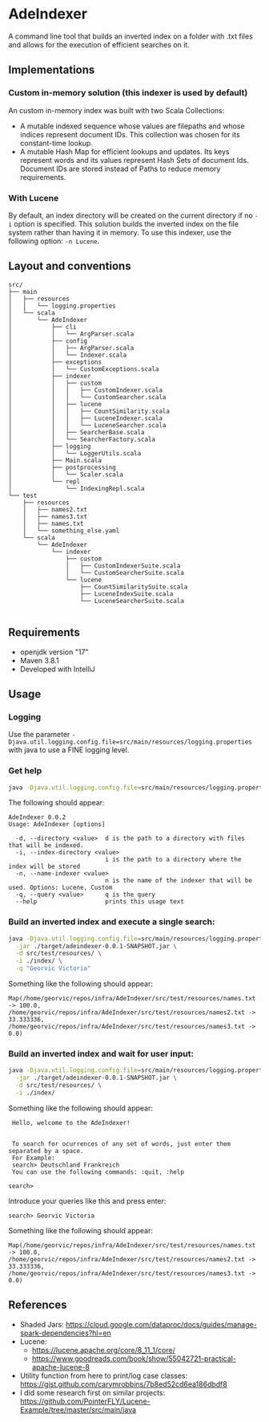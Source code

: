 # AdeIndexer

A command line tool that builds an inverted index on a folder with .txt files and allows for the execution of
efficient searches on it. 

## Implementations

### Custom in-memory solution (this indexer is used by default)

An custom in-memory index was built with two Scala Collections:

- A mutable indexed sequence whose values are filepaths and whose indices represent document IDs. This collection was chosen for its constant-time lookup.
- A mutable Hash Map for efficient lookups and updates. Its keys represent words and its values represent Hash Sets of document Ids. Document IDs are stored instead of Paths to reduce memory requirements.

### With Lucene

By default, an index directory will be created on the current directory if no `-i` option
is specified. This solution builds the inverted index on the file system rather than having it in memory. To use this
indexer, use the following option: `-n Lucene`.

## Layout and conventions

```text
src/
├── main
│   ├── resources
│   │   └── logging.properties
│   └── scala
│       └── AdeIndexer
│           ├── cli
│           │   └── ArgParser.scala
│           ├── config
│           │   ├── ArgParser.scala
│           │   └── Indexer.scala
│           ├── exceptions
│           │   └── CustomExceptions.scala
│           ├── indexer
│           │   ├── custom
│           │   │   ├── CustomIndexer.scala
│           │   │   └── CustomSearcher.scala
│           │   ├── lucene
│           │   │   ├── CountSimilarity.scala
│           │   │   ├── LuceneIndexer.scala
│           │   │   └── LuceneSearcher.scala
│           │   ├── SearcherBase.scala
│           │   └── SearcherFactory.scala
│           ├── logging
│           │   └── LoggerUtils.scala
│           ├── Main.scala
│           ├── postprocessing
│           │   └── Scaler.scala
│           └── repl
│               └── IndexingRepl.scala
└── test
    ├── resources
    │   ├── names2.txt
    │   ├── names3.txt
    │   ├── names.txt
    │   └── something_else.yaml
    └── scala
        └── AdeIndexer
            └── indexer
                ├── custom
                │   ├── CustomIndexerSuite.scala
                │   └── CustomSearcherSuite.scala
                └── lucene
                    ├── CountSimilaritySuite.scala
                    ├── LuceneIndexSuite.scala
                    └── LuceneSearcherSuite.scala


```

## Requirements

- openjdk version "17"
- Maven 3.8.1
- Developed with IntelliJ

## Usage

### Logging

Use the parameter `-Djava.util.logging.config.file=src/main/resources/logging.properties` with java to use a FINE logging level.

### Get help

```bash
java -Djava.util.logging.config.file=src/main/resources/logging.properties -jar ./target/adeindexer-0.0.2-SNAPSHOT.jar --help
```

The following should appear:

```commandline
AdeIndexer 0.0.2
Usage: AdeIndexer [options]

  -d, --directory <value>  d is the path to a directory with files that will be indexed.
  -i, --index-directory <value>
                           i is the path to a directory where the index will be stored
  -n, --name-indexer <value>
                           n is the name of the indexer that will be used. Options: Lucene, Custom
  -q, --query <value>      q is the query
  --help                   prints this usage text

```

### Build an inverted index and execute a single search:

```bash
java -Djava.util.logging.config.file=src/main/resources/logging.properties \
  -jar ./target/adeindexer-0.0.1-SNAPSHOT.jar \
  -d src/test/resources/ \
  -i ./index/ \
  -q "Georvic Victoria"
```

Something like the following should appear:

```commandline
Map(/home/georvic/repos/infra/AdeIndexer/src/test/resources/names.txt -> 100.0, /home/georvic/repos/infra/AdeIndexer/src/test/resources/names2.txt -> 33.333336, /home/georvic/repos/infra/AdeIndexer/src/test/resources/names3.txt -> 0.0)
```

### Build an inverted index and wait for user input:

```bash
java -Djava.util.logging.config.file=src/main/resources/logging.properties \
  -jar ./target/adeindexer-0.0.1-SNAPSHOT.jar \
  -d src/test/resources/ \
  -i ./index/
```

Something like the following should appear:

```commandline
 Hello, welcome to the AdeIndexer!


 To search for ocurrences of any set of words, just enter them separated by a space.
 For Example:
 search> Deutschland Frankreich
 You can use the following commands: :quit, :help

search> 
```

Introduce your queries like this and press enter:

```commandline
search> Georvic Victoria
```

Something like the following should appear:

```commandline
Map(/home/georvic/repos/infra/AdeIndexer/src/test/resources/names.txt -> 100.0, /home/georvic/repos/infra/AdeIndexer/src/test/resources/names2.txt -> 33.333336, /home/georvic/repos/infra/AdeIndexer/src/test/resources/names3.txt -> 0.0)
```

## References

- Shaded Jars: https://cloud.google.com/dataproc/docs/guides/manage-spark-dependencies?hl=en
- Lucene: 
  - https://lucene.apache.org/core/8_11_1/core/
  - https://www.goodreads.com/book/show/55042721-practical-apache-lucene-8
- Utility function from here to print/log case classes: https://gist.github.com/carymrobbins/7b8ed52cd6ea186dbdf8
- I did some research first on similar projects: https://github.com/PointerFLY/Lucene-Example/tree/master/src/main/java
